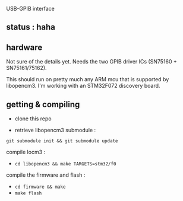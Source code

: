 USB-GPIB interface

## status : haha

## hardware
Not sure of the details yet. Needs the two GPIB driver ICs (SN75160 + SN75161/75162).

This should run on pretty much any ARM mcu that is supported by libopencm3. I'm working with an STM32F072 discovery board.

## getting & compiling
* clone this repo

* retrieve libopencm3 submodule :

`git submodule init && git submodule update`

compile locm3 :

* `cd libopencm3 && make TARGETS=stm32/f0`

compile the firmware and flash :

* `cd firmware && make `
* `make flash`
